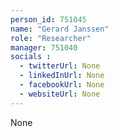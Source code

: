 ```yaml
---
person_id: 751045
name: "Gerard Janssen"
role: "Researcher"
manager: 751040
socials :
  - twitterUrl: None
  - linkedInUrl: None
  - facebookUrl: None
  - websiteUrl: None
---
```

None
